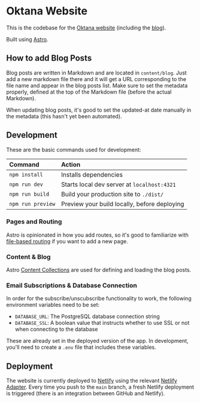 # Oktana Website

This is the codebase for the [Oktana website](https://oktana.dev) (including the [blog](https://oktana.dev/blog)).

Built using [Astro](https://astro.build/).

## How to add Blog Posts

Blog posts are written in Markdown and are located in `content/blog`. Just add a new markdown file there and it will get a URL corresponding to the file name and appear in the blog posts list. Make sure to set the metadata properly, defined at the top of the Markdown file (before the actual Markdown).

When updating blog posts, it's good to set the updated-at date manually in the metadata (this hasn't yet been automated).

## Development

These are the basic commands used for development:

| Command           | Action                                       |
| :---------------- | :------------------------------------------- |
| `npm install`     | Installs dependencies                        |
| `npm run dev`     | Starts local dev server at `localhost:4321`  |
| `npm run build`   | Build your production site to `./dist/`      |
| `npm run preview` | Preview your build locally, before deploying |

### Pages and Routing

Astro is opinionated in how you add routes, so it's good to familiarize with [file-based routing](https://docs.astro.build/en/guides/routing/) if you want to add a new page.

### Content & Blog

Astro [Content Collections](https://docs.astro.build/en/guides/content-collections/) are used for defining and loading the blog posts.

### Email Subscriptions & Database Connection

In order for the subscribe/unscubscribe functionality to work, the following environment variables need to be set:

- `DATABASE_URL`: The PostgreSQL database connection string
- `DATABASE_SSL`: A boolean value that instructs whether to use SSL or not when connecting to the database

These are already set in the deployed version of the app. In development, you'll need to create a `.env` file that includes these variables.

## Deployment

The website is currently deployed to [Netlify](https://www.netlify.com/) using the relevant [Netlify Adapter](https://docs.astro.build/en/guides/integrations-guide/netlify/). Every time you push to the `main` branch, a fresh Netlify deployment is triggered (there is an integration between GitHub and Netlify).

